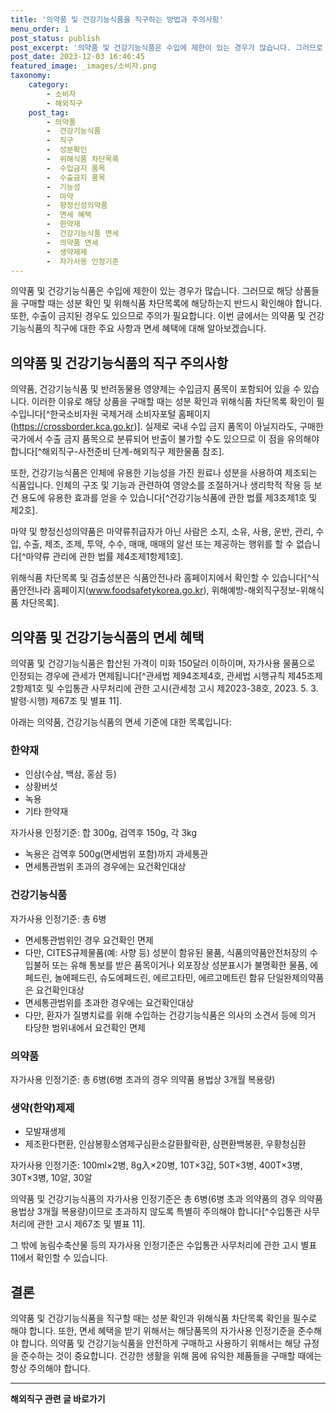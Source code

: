 ```yaml
---
title: '의약품 및 건강기능식품을 직구하는 방법과 주의사항'
menu_order: 1
post_status: publish
post_excerpt: '의약품 및 건강기능식품은 수입에 제한이 있는 경우가 많습니다. 그러므로 해당 상품들을 구매할 때는 성분 확인 및 위해식품 차단목록에 해당하는지 반드시 확인해야 합니다. 또한, 수출이 금지된 경우도 있으므로 주의가 필요합니다. 이번 글에서는 의약품 및 건강기능식품의 직구에 대한 주요 사항과 면세 혜택에 대해 알아보겠습니다.'
post_date: 2023-12-03 16:46:45
featured_image: _images/소비자.png
taxonomy:
    category:
        - 소비자
        - 해외직구
    post_tag:
        - 의약품
        -  건강기능식품
        -  직구
        -  성분확인
        -  위해식품 차단목록
        -  수입금지 품목
        -  수출금지 품목
        -  기능성
        -  마약
        -  향정신성의약품
        -  면세 혜택
        -  한약재
        -  건강기능식품 면세
        -  의약품 면세
        -  생약제제
        -  자가사용 인정기준
---
```



의약품 및 건강기능식품은 수입에 제한이 있는 경우가 많습니다. 그러므로 해당 상품들을 구매할 때는 성분 확인 및 위해식품 차단목록에 해당하는지 반드시 확인해야 합니다. 또한, 수출이 금지된 경우도 있으므로 주의가 필요합니다. 이번 글에서는 의약품 및 건강기능식품의 직구에 대한 주요 사항과 면세 혜택에 대해 알아보겠습니다.

## 의약품 및 건강기능식품의 직구 주의사항

의약품, 건강기능식품 및 반려동물용 영양제는 수입금지 품목이 포함되어 있을 수 있습니다. 이러한 이유로 해당 상품을 구매할 때는 성분 확인과 위해식품 차단목록 확인이 필수입니다[^한국소비자원 국제거래 소비자포털 홈페이지(https://crossborder.kca.go.kr)]. 실제로 국내 수입 금지 품목이 아닐지라도, 구매한 국가에서 수출 금지 품목으로 분류되어 반출이 불가할 수도 있으므로 이 점을 유의해야 합니다[^해외직구-사전준비 단계-해외직구 제한물품 참조].

또한, 건강기능식품은 인체에 유용한 기능성을 가진 원료나 성분을 사용하여 제조되는 식품입니다. 인체의 구조 및 기능과 관련하여 영양소를 조절하거나 생리학적 작용 등 보건 용도에 유용한 효과를 얻을 수 있습니다[^건강기능식품에 관한 법률 제3조제1호 및 제2호].

마약 및 향정신성의약품은 마약류취급자가 아닌 사람은 소지, 소유, 사용, 운반, 관리, 수입, 수출, 제조, 조제, 투약, 수수, 매매, 매매의 알선 또는 제공하는 행위를 할 수 없습니다[^마약류 관리에 관한 법률 제4조제1항제1호].

위해식품 차단목록 및 검출성분은 식품안전나라 홈페이지에서 확인할 수 있습니다[^식품안전나라 홈페이지(www.foodsafetykorea.go.kr), 위해예방-해외직구정보-위해식품 차단목록].

## 의약품 및 건강기능식품의 면세 혜택

의약품 및 건강기능식품은 합산된 가격이 미화 150달러 이하이며, 자가사용 물품으로 인정되는 경우에 관세가 면제됩니다[^관세법 제94조제4호, 관세법 시행규칙 제45조제2항제1호 및 수입통관 사무처리에 관한 고시(관세청 고시 제2023-38호, 2023. 5. 3. 발령·시행) 제67조 및 별표 11].

아래는 의약품, 건강기능식품의 면세 기준에 대한 목록입니다:

### 한약재

- 인삼(수삼, 백삼, 홍삼 등)
- 상황버섯
- 녹용
- 기타 한약재

자가사용 인정기준: 합 300g, 검역후 150g, 각 3kg
- 녹용은 검역후 500g(면세범위 포함)까지 과세통관
- 면세통관범위 초과의 경우에는 요건확인대상

### 건강기능식품

자가사용 인정기준: 총 6병
- 면세통관범위인 경우 요건확인 면제
- 다만, CITES규제물품(예: 사향 등) 성분이 함유된 물품, 식품의약품안전처장의 수입불허 또는 유해 통보를 받은 품목이거나 외포장상 성분표시가 불명확한 물품, 에페드린, 놀에페드린, 슈도에페드린, 에르고타민, 에르고메트린 함유 단일완제의약품은 요건확인대상
- 면세통관범위를 초과한 경우에는 요건확인대상
- 다만, 환자가 질병치료를 위해 수입하는 건강기능식품은 의사의 소견서 등에 의거 타당한 범위내에서 요건확인 면제

### 의약품

자가사용 인정기준: 총 6병(6병 초과의 경우 의약품 용법상 3개월 복용량)

### 생약(한약)제제

- 모발재생제
- 제조환다편환, 인삼봉황소염제구심환소갈환활락환, 삼편환백봉환, 우황청심환

자가사용 인정기준:
100ml×2병, 8g入×20병, 10T×3갑, 50T×3병, 400T×3병, 30T×3병, 10알, 30알

의약품 및 건강기능식품의 자가사용 인정기준은 총 6병(6병 초과 의약품의 경우 의약품 용법상 3개월 복용량)이므로 초과하지 않도록 특별히 주의해야 합니다[^수입통관 사무처리에 관한 고시 제67조 및 별표 11].

그 밖에 농림수축산물 등의 자가사용 인정기준은 수입통관 사무처리에 관한 고시 별표 11에서 확인할 수 있습니다.

## 결론

의약품 및 건강기능식품을 직구할 때는 성분 확인과 위해식품 차단목록 확인을 필수로 해야 합니다. 또한, 면세 혜택을 받기 위해서는 해당품목의 자가사용 인정기준을 준수해야 합니다. 의약품 및 건강기능식품을 안전하게 구매하고 사용하기 위해서는 해당 규정을 준수하는 것이 중요합니다. 건강한 생활을 위해 몸에 유익한 제품들을 구매할 때에는 항상 주의해야 합니다.
<!-- wp:separator -->
<hr class="wp-block-separator has-alpha-channel-opacity"/>
<!-- /wp:separator -->

<!-- wp:group {"backgroundColor":"base","layout":{"type":"constrained"}} -->
<div class="wp-block-group has-base-background-color has-background"><!-- wp:paragraph {"align":"center","fontSize":"medium"} -->
<p class="has-text-align-center has-large-font-size"><strong>해외직구 관련 글 바로가기</strong></p>
<!-- /wp:paragraph -->


<!-- wp:latest-posts
{"categories":[{"id":30833,"count":19,"description":"","link":"https://uknowlaw.com/category/%ed%95%b4%ec%99%b8%ec%a7%81%ea%b5%ac/","name":"해외직구","slug":"해외직구","taxonomy":"category","parent":0,"meta":[],"_links":{"self":[{"href":"https://uknowlaw.com/wp-json/wp/v2/categories/30833"}],"collection":[{"href":"https://uknowlaw.com/wp-json/wp/v2/categories"}],"about":[{"href":"https://uknowlaw.com/wp-json/wp/v2/taxonomies/category"}],"wp:post_type":[{"href":"https://uknowlaw.com/wp-json/wp/v2/posts?categories=30833"}],"curies":[{"name":"wp","href":"https://api.w.org/{rel}","templated":true}]}}],"postsToShow":100,"excerptLength":28,"postLayout":"grid","columns":2,"featuredImageAlign":"left","featuredImageSizeSlug":"large","fontSize":"small"} /--></div>
<!-- /wp:group -->